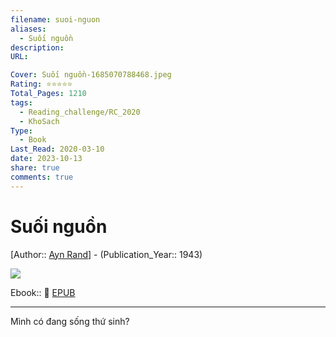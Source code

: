 ```yaml
---
filename: suoi-nguon
aliases:
  - Suối nguồn
description: 
URL: 

Cover: Suối nguồn-1685070788468.jpeg
Rating: ⭐⭐⭐⭐⭐
Total_Pages: 1210
tags:
  - Reading_challenge/RC_2020
  - KhoSach
Type:
  - Book
Last_Read: 2020-03-10
date: 2023-10-13
share: true
comments: true
---
```

# Suối nguồn
[Author:: [Ayn Rand](Ayn%20Rand.md)] - (Publication_Year:: 1943)

![](https://i.imgur.com/MVfAd40.jpg)


Ebook:: 📘 [EPUB](https://onedrive.live.com/download?resid=E92BC60129512289%21161&authkey=!AOzzN4AoL6u3Olc)


---

Mình có đang sống thứ sinh?